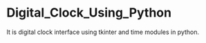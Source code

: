 # Digital_Clock_Using_Python
It is digital clock interface using tkinter and time modules in python.
